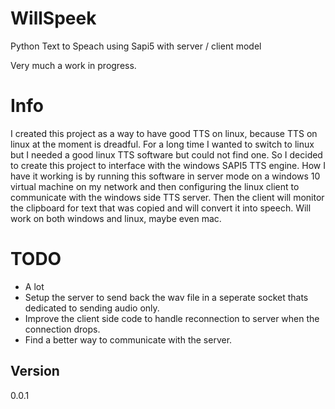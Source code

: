 # WillSpeek
Python Text to Speach using Sapi5 with server / client model

Very much a work in progress.

# Info
I created this project as a way to have good TTS on linux, because TTS on linux at the moment is dreadful. For a long time I wanted to switch to linux but I needed a good linux TTS software but could not find one.
So I decided to create this project to interface with the windows SAPI5 TTS engine. How I have it working is by running this software in server mode on a windows 10 virtual machine on my network and then configuring the linux client to communicate with the windows side TTS server. Then the client will monitor the clipboard for text that was copied and will convert it into speech. Will work on both windows and linux, maybe even mac.

# TODO
* A lot
* Setup the server to send back the wav file in a seperate socket thats dedicated to sending audio only.
* Improve the client side code to handle reconnection to server when the connection drops.
* Find a better way to communicate with the server.

## Version
0.0.1
